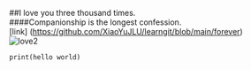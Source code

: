 ##I love you three thousand times.  
####Companionship is the longest confession.  
[link]
(https://github.com/XiaoYuJLU/learngit/blob/main/forever)<br>
![love2](http://pic.sogou.com/d?query=表白&forbidqc=&entityid=&preQuery=&rawQuery=&queryList=&st=&did=104)<br>
```
print(hello world)
````
